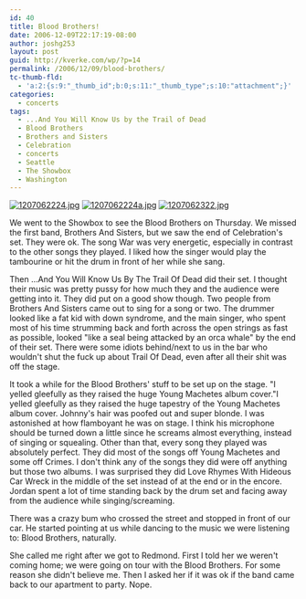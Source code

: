 ```yaml
---
id: 40
title: Blood Brothers!
date: 2006-12-09T22:17:19-08:00
author: joshg253
layout: post
guid: http://kverke.com/wp/?p=14
permalink: /2006/12/09/blood-brothers/
tc-thumb-fld:
  - 'a:2:{s:9:"_thumb_id";b:0;s:11:"_thumb_type";s:10:"attachment";}'
categories:
  - concerts
tags:
  - ...And You Will Know Us by the Trail of Dead
  - Blood Brothers
  - Brothers and Sisters
  - Celebration
  - concerts
  - Seattle
  - The Showbox
  - Washington
---
```

<a href="http://blog.gundersons.us/wp-content/uploads/2007/03/1207062224.jpg" title="1207062224.jpg"><img src="http://kverke.com/wp/wp-content/uploads/2007/03/1207062224.thumbnail.jpg" alt="1207062224.jpg" /></a> <a href="http://blog.gundersons.us/wp-content/uploads/2007/03/1207062224a.jpg" title="1207062224a.jpg"><img src="http://kverke.com/wp/wp-content/uploads/2007/03/1207062224a.thumbnail.jpg" alt="1207062224a.jpg" /></a> <a href="http://blog.gundersons.us/wp-content/uploads/2007/03/1207062322.jpg" title="1207062322.jpg"><img src="http://kverke.com/wp/wp-content/uploads/2007/03/1207062322.thumbnail.jpg" alt="1207062322.jpg" /></a>

We went to the Showbox to see the Blood Brothers on Thursday. We missed the first band, Brothers And Sisters, but we saw the end of Celebration's set. They were ok. The song War was very energetic, especially in contrast to the other songs they played. I liked how the singer would play the tambourine or hit the drum in front of her while she sang.

Then ...And You Will Know Us By The Trail Of Dead did their set. I thought their music was pretty pussy for how much they and the audience were getting into it. They did put on a good show though. Two people from Brothers And Sisters came out to sing for a song or two. The drummer looked like a fat kid with down syndrome, and the main singer, who spent most of his time strumming back and forth across the open strings as fast as possible, looked "like a seal being attacked by an orca whale" by the end of their set. There were some idiots behind/next to us in the bar who wouldn't shut the fuck up about Trail Of Dead, even after all their shit was off the stage.

It took a while for the Blood Brothers' stuff to be set up on the stage. "I yelled gleefully as they raised the huge Young Machetes album cover."I yelled gleefully as they raised the huge tapestry of the Young Machetes album cover. Johnny's hair was poofed out and super blonde. I was astonished at how flamboyant he was on stage. I think his microphone should be turned down a little since he screams almost everything, instead of singing or squealing. Other than that, every song they played was absolutely perfect. They did most of the songs off Young Machetes and some off Crimes. I don't think any of the songs they did were off anything but those two albums. I was surprised they did Love Rhymes With Hideous Car Wreck in the middle of the set instead of at the end or in the encore. Jordan spent a lot of time standing back by the drum set and facing away from the audience while singing/screaming.

There was a crazy bum who crossed the street and stopped in front of our car. He started pointing at us while dancing to the music we were listening to: Blood Brothers, naturally.

She called me right after we got to Redmond. First I told her we weren't coming home; we were going on tour with the Blood Brothers. For some reason she didn't believe me. Then I asked her if it was ok if the band came back to our apartment to party. Nope.